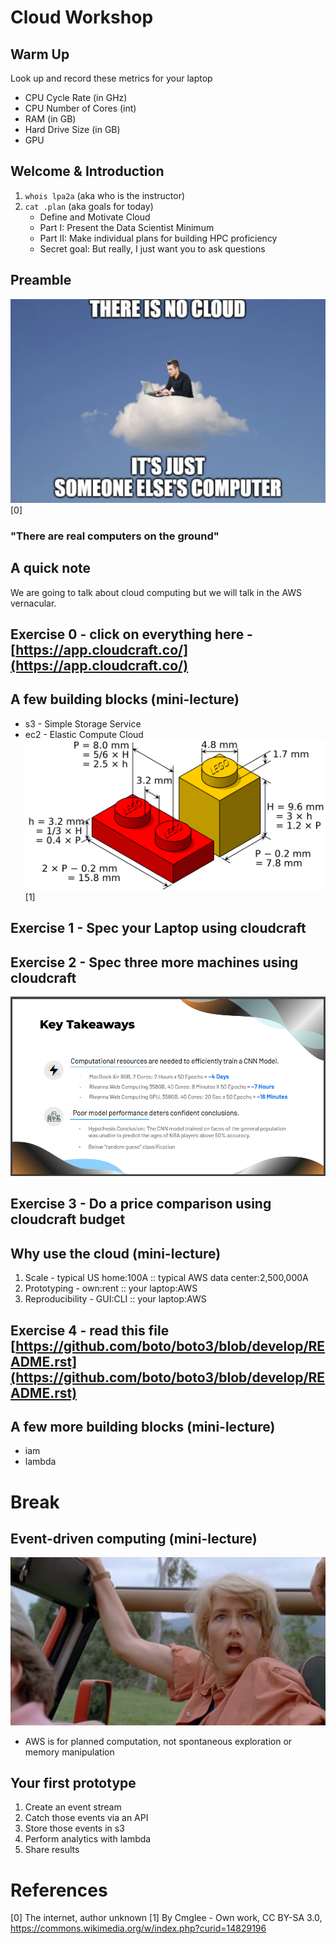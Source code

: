 # Cloud Workshop

## Warm Up
Look up and record these metrics for your laptop
* CPU Cycle Rate (in GHz)
* CPU Number of Cores (int)
* RAM (in GB)
* Hard Drive Size (in GB)
* GPU

## Welcome & Introduction
1. `whois lpa2a` (aka who is the instructor)
2. `cat .plan` (aka goals for today)
    * Define and Motivate Cloud
    * Part I: Present the Data Scientist Minimum
    * Part II: Make individual plans for building HPC proficiency
    * Secret goal: But really, I just want you to ask questions

## Preamble
![](aws-preamble.png)[0]
### "There are real computers on the ground"

## A quick note
We are going to talk about cloud computing but we will talk in the AWS vernacular.

## Exercise 0 - click on everything here - [https://app.cloudcraft.co/](https://app.cloudcraft.co/)

## A few building blocks (mini-lecture)
* s3 - Simple Storage Service
* ec2 - Elastic Compute Cloud
![](lego-brick.png)[1]

## Exercise 1 - Spec your Laptop using cloudcraft

## Exercise 2 - Spec three more machines using cloudcraft
![](2022-09-30-schuster-catherine.png)

## Exercise 3 - Do a price comparison using cloudcraft budget

## Why use the cloud (mini-lecture)
1. Scale - typical US home:100A :: typical AWS data center:2,500,000A
2. Prototyping - own:rent :: your laptop:AWS
3. Reproducibility - GUI:CLI :: your laptop:AWS

## Exercise 4 -  read this file [https://github.com/boto/boto3/blob/develop/README.rst](https://github.com/boto/boto3/blob/develop/README.rst)

## A few more building blocks (mini-lecture)
* iam
* lambda

# Break

## Event-driven computing (mini-lecture)
![](ellie-wonder.png)
* AWS is for planned computation, not spontaneous exploration or memory manipulation
## Your first prototype
1. Create an event stream
2. Catch those events via an API
3. Store those events in s3
4. Perform analytics with lambda
5. Share results

# References
[0] The internet, author unknown
[1] By Cmglee - Own work, CC BY-SA 3.0, https://commons.wikimedia.org/w/index.php?curid=14829196
